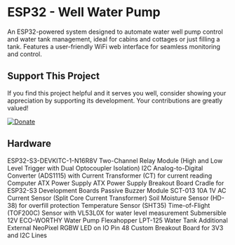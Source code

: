 # ESP32 - Well Water Pump
An ESP32-powered system designed to automate water well pump control and water tank management, ideal for cabins and cottages or just filling a tank. Features a user-friendly WiFi web interface for seamless monitoring and control.


## Support This Project

If you find this project helpful and it serves you well, consider showing your appreciation by supporting its development. Your contributions are greatly valued!

[![Donate](https://img.shields.io/badge/Donate-PayPal-blue.svg)](https://www.paypal.com/donate/?hosted_button_id=BBFZPW8AC8PUE)


## Hardware

ESP32-S3-DEVKITC-1-N16R8V
Two-Channel Relay Module (High and Low Level Trigger with Dual Optocoupler Isolation)
I2C Analog-to-Digital Converter (ADS1115) with Current Transformer (CT) for current reading
Computer ATX Power Supply
ATX Power Supply Breakout Board
Cradle for ESP32-S3 Development Boards
Passive Buzzer Module
SCT-013 10A 1V AC Current Sensor (Split Core Current Transformer)
Soil Moisture Sensor (HD-38) for overfill protection
Temperature Sensor (SHT35)
Time-of-Flight (TOF200C) Sensor with VL53L0X for water level measurement
Submersible 12V ECO-WORTHY Water Pump
Flexahopper LPT-125 Water Tank
Additional External NeoPixel RGBW LED on IO Pin 48
Custom Breakout Board for 3V3 and I2C Lines


